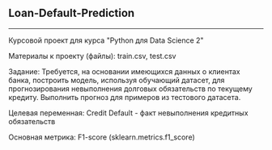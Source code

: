## Loan-Default-Prediction
***
Курсовой проект для курса "Python для Data Science 2"

Материалы к проекту (файлы): train.csv, test.csv

Задание: Требуется, на основании имеющихся данных о клиентах банка, построить модель, используя обучающий датасет, для прогнозирования невыполнения долговых обязательств по текущему кредиту. Выполнить прогноз для примеров из тестового датасета.

Целевая переменная: Credit Default - факт невыполнения кредитных обязательств

Основная метрика: F1-score (sklearn.metrics.f1_score)
